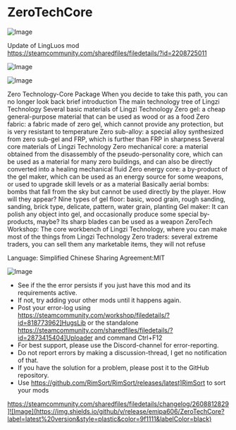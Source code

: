 # ZeroTechCore

![Image](https://i.imgur.com/buuPQel.png)

Update of LingLuos mod
https://steamcommunity.com/sharedfiles/filedetails/?id=2208725011

![Image](https://i.imgur.com/pufA0kM.png)

	
![Image](https://i.imgur.com/Z4GOv8H.png)

Zero Technology-Core Package
When you decide to take this path, you can no longer look back
brief introduction
The main technology tree of Lingzi Technology
Several basic materials of Lingzi Technology
Zero gel: a cheap general-purpose material that can be used as wood or as a food
Zero fabric: a fabric made of zero gel, which cannot provide any protection, but is very resistant to temperature
Zero sub-alloy: a special alloy synthesized from zero sub-gel and FRP, which is further than FRP in sharpness
Several core materials of Lingzi Technology
Zero mechanical core: a material obtained from the disassembly of the pseudo-personality core, which can be used as a material for many zero buildings, and can also be directly converted into a healing mechanical fluid
Zero energy core: a by-product of the gel maker, which can be used as an energy source for some weapons, or used to upgrade skill levels or as a material
Basically aerial bombs: bombs that fall from the sky but cannot be used directly by the player. How will they appear?
Nine types of gel floor: basic, wood grain, rough sanding, sanding, brick type, delicate, pattern, water grain, planting
Gel maker: It can polish any object into gel, and occasionally produce some special by-products, maybe? Its sharp blades can be used as a weapon
ZeroTech Workshop: The core workbench of Lingzi Technology, where you can make most of the things from Lingzi Technology
Zero traders: several extreme traders, you can sell them any marketable items, they will not refuse
		
	
Language: Simplified Chinese
Sharing Agreement:MIT

![Image](https://i.imgur.com/PwoNOj4.png)



-  See if the the error persists if you just have this mod and its requirements active.
-  If not, try adding your other mods until it happens again.
-  Post your error-log using https://steamcommunity.com/workshop/filedetails/?id=818773962]HugsLib or the standalone https://steamcommunity.com/sharedfiles/filedetails/?id=2873415404]Uploader and command Ctrl+F12
-  For best support, please use the Discord-channel for error-reporting.
-  Do not report errors by making a discussion-thread, I get no notification of that.
-  If you have the solution for a problem, please post it to the GitHub repository.
-  Use https://github.com/RimSort/RimSort/releases/latest]RimSort to sort your mods



https://steamcommunity.com/sharedfiles/filedetails/changelog/2608812829]![Image](https://img.shields.io/github/v/release/emipa606/ZeroTechCore?label=latest%20version&style=plastic&color=9f1111&labelColor=black)

